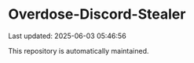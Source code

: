 # Overdose-Discord-Stealer

Last updated: 2025-06-03 05:46:56

This repository is automatically maintained.
